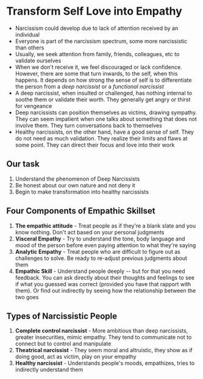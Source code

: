 # Transform Self Love into Empathy
- Narcissism could develop due to lack of attention received by an individual
- Everyone is part of the narcissism spectrum, some more narcissistic than others
- Usually, we seek attention from family, friends, colleagues, etc to validate ourselves
- When we don't receive it, we feel discouraged or lack confidence. However, there are some that turn inwards, to the self, when this happens. It depends on how strong the sense of self is to differentiate the person from a _deep narcissist_ or a _functional narcissist_
- A deep narcissist, when insulted or challenged, has nothing internal to soothe them or validate their worth. They generally get angry or thirst for vengeance
- Deep narcissists can position themselves as victims, drawing sympathy. They can seem impatient when one talks about something that does not involve them. They turn conversations back to themselves
- Healthy narcissists, on the other hand, have a good sense of self. They do not need as much validation. They realize their limits and flaws at some point. They can direct their focus and love into their work
 
## Our task
1. Understand the phenomenon of Deep Narcissists
2. Be honest about our own nature and not deny it
3. Begin to make transformation into healthy narcissists

## Four Components of Empathic Skillset
1. **The empathic attitude** - Treat people as if they're a blank slate and you know nothing. Don't act based on your personal judgments
2. **Visceral Empathy** - Try to understand the tone, body language and mood of the person before even paying attention to what they're saying
3. **Analytic Empathy** - Treat people who are difficult to figure out as challenges to solve. Be ready to re-adjust previous judgments about them
4. **Empathic Skill** - Understand people deeply -- but for that you need feedback. You can ask directly about their thoughts and feelings to see if what you guessed was correct (provided you have that rapport with them). Or find out indirectly by seeing how the relationship between the two goes
 
## Types of Narcissistic People
1. **Complete control narcissist** - More ambitious than deep narcissists, greater insecurities, mimic empathy. They tend to communicate not to connect but to control and manipulate
2. **Theatrical narcissist** - They seem moral and altruistic, they show as if doing good, act as victim, play on your empathy
3. **Healthy narcissist** - Understands people's moods, empathizes, tries to indirectly understand them